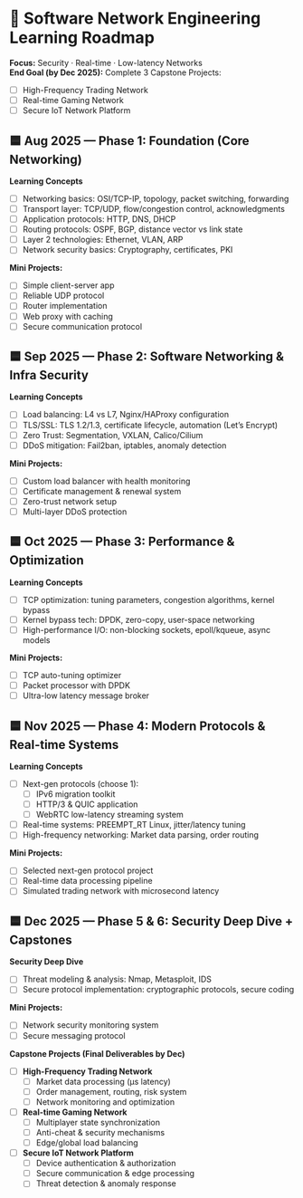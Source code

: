 # 🚀 Software Network Engineering Learning Roadmap
**Focus:** Security · Real-time · Low-latency Networks <br>
**End Goal (by Dec 2025):** Complete 3 Capstone Projects:
* [ ] High-Frequency Trading Network
* [ ] Real-time Gaming Network
* [ ] Secure IoT Network Platform

## 🟦 Aug 2025 — Phase 1: Foundation (Core Networking)
**Learning Concepts**
* [ ] Networking basics: OSI/TCP-IP, topology, packet switching, forwarding
* [ ] Transport layer: TCP/UDP, flow/congestion control, acknowledgments
* [ ] Application protocols: HTTP, DNS, DHCP
* [ ] Routing protocols: OSPF, BGP, distance vector vs link state
* [ ] Layer 2 technologies: Ethernet, VLAN, ARP
* [ ] Network security basics: Cryptography, certificates, PKI

**Mini Projects:**
* [ ] Simple client-server app
* [ ] Reliable UDP protocol
* [ ] Router implementation
* [ ] Web proxy with caching
* [ ] Secure communication protocol

## 🟦 Sep 2025 — Phase 2: Software Networking & Infra Security
**Learning Concepts**
* [ ] Load balancing: L4 vs L7, Nginx/HAProxy configuration
* [ ] TLS/SSL: TLS 1.2/1.3, certificate lifecycle, automation (Let’s Encrypt)
* [ ] Zero Trust: Segmentation, VXLAN, Calico/Cilium
* [ ] DDoS mitigation: Fail2ban, iptables, anomaly detection

**Mini Projects:**
* [ ] Custom load balancer with health monitoring
* [ ] Certificate management & renewal system
* [ ] Zero-trust network setup
* [ ] Multi-layer DDoS protection

## 🟦 Oct 2025 — Phase 3: Performance & Optimization
**Learning Concepts**
* [ ] TCP optimization: tuning parameters, congestion algorithms, kernel bypass
* [ ] Kernel bypass tech: DPDK, zero-copy, user-space networking
* [ ] High-performance I/O: non-blocking sockets, epoll/kqueue, async models

**Mini Projects:**
* [ ] TCP auto-tuning optimizer
* [ ] Packet processor with DPDK
* [ ] Ultra-low latency message broker

## 🟦 Nov 2025 — Phase 4: Modern Protocols & Real-time Systems
**Learning Concepts**
* [ ] Next-gen protocols (choose 1):
  * [ ] IPv6 migration toolkit
  * [ ] HTTP/3 & QUIC application
  * [ ] WebRTC low-latency streaming system
* [ ] Real-time systems: PREEMPT\_RT Linux, jitter/latency tuning
* [ ] High-frequency networking: Market data parsing, order routing

**Mini Projects:**
* [ ] Selected next-gen protocol project
* [ ] Real-time data processing pipeline
* [ ] Simulated trading network with microsecond latency

## 🟦 Dec 2025 — Phase 5 & 6: Security Deep Dive + Capstones
**Security Deep Dive**
* [ ] Threat modeling & analysis: Nmap, Metasploit, IDS
* [ ] Secure protocol implementation: cryptographic protocols, secure coding

**Mini Projects:**
* [ ] Network security monitoring system
* [ ] Secure messaging protocol

**Capstone Projects (Final Deliverables by Dec)**
* [ ] **High-Frequency Trading Network**
  * [ ] Market data processing (µs latency)
  * [ ] Order management, routing, risk system
  * [ ] Network monitoring and optimization
* [ ] **Real-time Gaming Network**
  * [ ] Multiplayer state synchronization
  * [ ] Anti-cheat & security mechanisms
  * [ ] Edge/global load balancing
* [ ] **Secure IoT Network Platform**
  * [ ] Device authentication & authorization
  * [ ] Secure communication & edge processing
  * [ ] Threat detection & anomaly response
